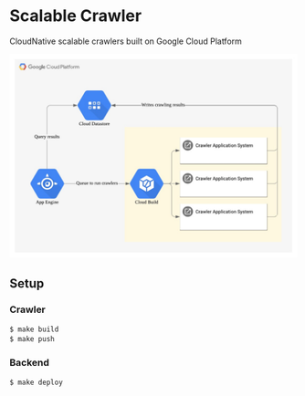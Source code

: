 # Scalable Crawler
CloudNative scalable crawlers built on Google Cloud Platform

![architecture](docs/architecture.jpeg)

## Setup

### Crawler
```bash
$ make build
$ make push
```

### Backend
```bash
$ make deploy
```

